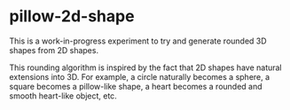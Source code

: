 # pillow-2d-shape

This is a work-in-progress experiment to try and generate rounded 3D shapes from 2D shapes.

This rounding algorithm is inspired by the fact that 2D shapes have natural extensions into 3D. For example, a circle naturally becomes a sphere, a square becomes a pillow-like shape, a heart becomes a rounded and smooth heart-like object, etc.
